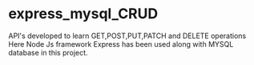 # express_mysql_CRUD
API's developed to learn GET,POST,PUT,PATCH and DELETE operations
Here Node Js framework Express has been used along with MYSQL database in this project.

